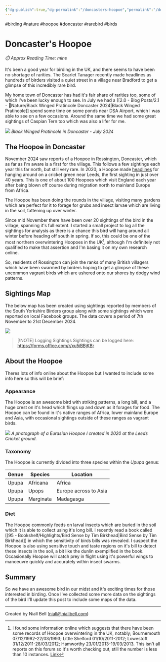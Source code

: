 ```yaml
---
{"dg-publish":true,"dg-permalink":"/doncasters-hoopoe","permalink":"/doncasters-hoopoe/","title":"Doncaster's Hoopoe","hide":true,"tags":["birding","nature","hoopoe","doncaster","rarebird","Birds"],"noteIcon":"1","created":"2024-12-22T10:14:37.888-08:00","updated":"2024-12-22T14:00:47.000-08:00"}
---
```


#birding #nature #hoopoe #doncaster #rarebird #birds
# Doncaster's Hoopoe
<p id="reading-time" style="font-style: italic;">⏱️ Approx Reading Time:  <span id="inserted-text"></span> mins</p>
It's been a good year for birding in the UK, and there seems to have been no shortage of rarities. The Scarlet Tanager recently made headlines as hundreds of birders visited a quiet street in a village near Bradford to get a glimpse of this incredibly rare bird.

My home town of Doncaster has had it's fair share of rarities too, some of which I've been lucky enough to see. In July we had a [[2.0 - Blog Posts/2.1 - 🌱Nature/Black Winged Pratincole Doncaster 2024\|Black Winged Pratincole]] spend some time on some ponds near DSA Airport, which I was able to see on a few occasions. Around the same time we had some great sightings of Caspian Tern too which was also a lifer for me.

![](https://i.imgur.com/d0eDYWW.jpeg)
_Black Winged Pratincole in Doncaster - July 2024_

## The Hoopoe in Doncaster

November 2024 saw reports of a Hoopoe in Rossington, Doncaster, which as far as I'm aware is a first for the village. This follows a few sightings each year this far north, but still very rare. In 2020, a Hoopoe made [headlines](https://www.yorkshireeveningpost.co.uk/news/environment/rare-hoopoe-bird-spotted-pottering-along-streets-of-leeds-in-first-sighting-for-40-years-2987739) for hanging around on a cricket green near Leeds, the first sighting in just over 40 years. This is one of about 100 Hoopoes which visit England each year after being blown off course during migration north to mainland Europe from Africa.

The Hoopoe has been doing the rounds in the village, visiting many gardens which are perfect for it to forage for grubs and insect larvae which are living in the soil, fattening up over winter. 

Since mid November there have been over 20 sightings of the bird in the village, spanning it's full extent. I started a small project to log all the sightings for analysis as there is a chance this bird will hang around all winter before heading off south in spring. If so, this could be one of the most northern overwintering Hoopoes in the UK[^1], although I'm definitely not qualified to make that assertion and I'm basing it on my own research online.

So, residents of Rossington can join the ranks of many British villagers which have been swarmed by birders hoping to get a glimpse of these uncommon vagrant birds which are ushered onto our shores by dodgy wind patterns.

## Sightings Map

The below map has been created using sightings reported by members of the South Yorkshire Birders group along with some sightings which were reported on local Facebook groups. The data covers a period of 7th November to 21st December 2024.

![](https://i.imgur.com/K5gLVFs.png)

> [!NOTE] Logging Sightings
> Sightings can be logged here: https://forms.office.com/r/xu5iBBjKBr

## About the Hoopoe

Theres lots of info online about the Hoopoe but I wanted to include some info here so this will be brief:
### Appearance

The Hoopoe is an awesome bird with striking patterns, a long bill, and a huge crest on it's head which flings up and down as it forages for food. The Hoopoe can be found in it's native ranges of Africa, lower mainland Europe and Asia, with occasional sightings outside of these ranges as vagrant birds.

![](https://i.imgur.com/cOWCB81.jpeg)
_A photograph of a Eurasian Hoopoe I created in 2020 at the Leeds Cricket ground._

### Taxonomy

The Hoopoe is currently divided into three species within the _Upupa_ genus:

| Genue | Species   | Location              |
| ----- | --------- | --------------------- |
| Upupa | Africana  | Africa                |
| Upupa | Upops     | Europe across to Asia |
| Upupa | Marginata | Madagasga             |
### Diet

The Hoopoe commonly feeds on larval insects which are buried in the soil which it is able to collect using it's long bill. I recently read a book called [[95 - Bookshelf/Highlights/Bird Sense by Tim Birkhead\|Bird Sense by Tim Birkhead]] in which the sensitivity of birds bills was revealed. I suspect the Hoopoe is also using sensitive touch and taste regions on it's bill to detect these insects in the soil, a bit like the dunlin exemplified in the book. Occasionally Hoopoe will catch prey in flight using it's powerful wings to manoeuvre quickly and accurately within insect swarms.

## Summary

So we have an awesome bird in our midst and it's exciting times for those interested in birding. Once I've collected some more data on the sightings of the bird I'll update this post to include some maps of the data.

[^1]: I found some information online which suggests that there have been some records of Hoopoe overwintering in the UK, notably; Bournemouth 07/12/1992-22/03/1993; Little Shelford 01/10/2011-2012; Lowestoft 31/12/2011-28/03/2012; Hamworthy 23/01/2013-19/03/2013. This isn't all reports on this forum so it's worth checking out, still the number is less than 10 instances. [Link](https://www.birdforum.net/threads/over-wintering-hoopoe-in-britain.318246/)

---
Created by Niall Bell (niall@niallbell.com)